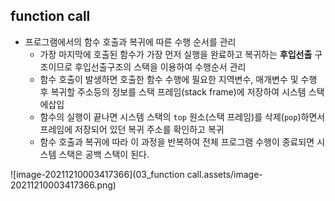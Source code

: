 ## function call

+ 프로그램에서의 함수 호출과 복귀에 따른 수행 순서를 관리
  * 가장 마지막에 호출된 함수가 가장 먼저 실행을 완료하고 복귀하는 **후입선출** 구조이므로 후입선출구조의 스택을 이용하여 수행순서 관리
  * 함수 호출이 발생하면 호출한 함수 수행에 필요한 지역변수, 매개변수 및 수행 후 복귀할 주소등의 정보를 스택 프레임(stack frame)에 저장하여 시스템 스택에삽입
  * 함수의 실행이 끝나면 시스템 스택의 `top` 원소(스택 프레임)를 삭제(`pop`)하면서 프레임에 저장되어 있던 복귀 주소를 확인하고 복귀
  * 함수 호출과 복귀에 따라 이 과정을 반복하여 전체 프로그램 수행이 종료되면 시스템 스택은 공백 스택이 된다.

![image-20211210003417366](03_function call.assets/image-20211210003417366.png)